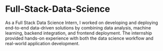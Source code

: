 # Full-Stack-Data-Science
As a Full Stack Data Science Intern, I worked on developing and deploying end-to-end data-driven solutions by combining data analysis, machine learning, backend integration, and frontend deployment. The internship provided hands-on experience with both the data science workflow and real-world application development.

